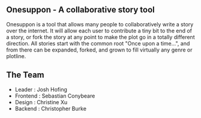 Onesuppon - A collaborative story tool
--------------------------------------

Onesuppon is a tool that allows many people to collaboratively write a story over the internet. It will allow each user to contribute a tiny bit to the end of a story, or fork the story at any point to make the plot go in a totally different direction. All stories start with the common root "Once upon a time...", and from there can be expanded, forked, and grown to fill virtually any genre or plotline.

The Team
--------
- Leader : Josh Hofing
- Frontend : Sebastian Conybeare
- Design : Christine Xu
- Backend : Christopher Burke
